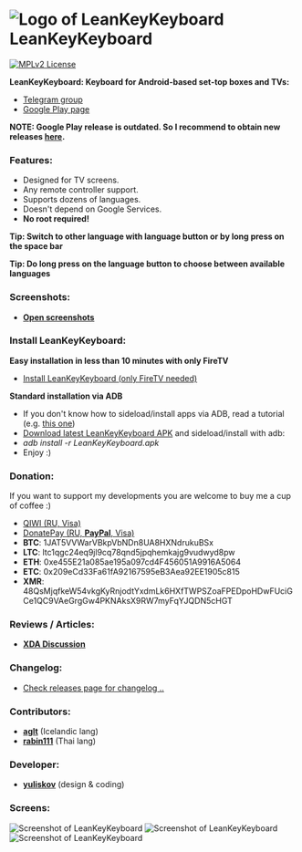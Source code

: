![Logo of LeanKeyKeyboard](img/leankeykeyboard_logo_small.png "Logo of LeanKeyKeyboard") LeanKeyKeyboard
=========

[![MPLv2 License](http://img.shields.io/badge/license-MPLv2-blue.svg?style=flat-square)](https://www.mozilla.org/MPL/2.0/)

__LeanKeyKeyboard: Keyboard for Android-based set-top boxes and TVs:__

 * <a href="https://t.me/LeanKeyKeyboard">Telegram group</a>
 * <a href="https://play.google.com/store/apps/details?id=org.liskovsoft.androidtv.rukeyboard" target="_blank">Google Play page</a>

__NOTE: Google Play release is outdated. So I recommend to obtain new releases [here](https://github.com/yuliskov/LeanKeyKeyboard/releases).__

### Features:
 * Designed for TV screens.
 * Any remote controller support.
 * Supports dozens of languages.
 * Doesn't depend on Google Services.
 * __No root required!__

__Tip: Switch to other language with language button or by long press on the space bar__

__Tip: Do long press on the language button to choose between available languages__

### Screenshots:
 * __[Open screenshots](#screens)__

### Install LeanKeyKeyboard:
__Easy installation in less than 10 minutes with only FireTV__
 * <a href="https://github.com/yuliskov/LeanKeyKeyboard/wiki/How-to-Install-LeanKeyKeyboard-on-FireTV">Install LeanKeyKeyboard (only FireTV needed)</a>

__Standard installation via ADB__
 * If you don't know how to sideload/install apps via ADB, read a tutorial (e.g. <a href="http://kodi.wiki/view/HOW-TO:Install_Kodi_on_Fire_TV" target="_blank">this one</a>)
 * <a href="https://github.com/yuliskov/LeanKeyKeyboard/releases" target="_blank">Download latest LeanKeyKeyboard APK</a> and sideload/install with adb: 
 * *adb install -r LeanKeyKeyboard.apk*
 * Enjoy :)

### Donation:
If you want to support my developments you are welcome to buy me a cup of coffee :)
 <!-- * [Patreon (**PayPal**)](https://www.patreon.com/smarttube)   -->
 * [QIWI (RU, Visa)](https://qiwi.com/n/GUESS025)  
 * [DonatePay (RU, **PayPal**, Visa)](https://new.donatepay.ru/@459197)  
 * **BTC**: 1JAT5VVWarVBkpVbNDn8UA8HXNdrukuBSx  
 * **LTC**: ltc1qgc24eq9jl9cq78qnd5jpqhemkajg9vudwyd8pw  
 * **ETH**: 0xe455E21a085ae195a097cd4F456051A9916A5064  
 * **ETC**: 0x209eCd33Fa61fA92167595eB3Aea92EE1905c815  
 * **XMR**: 48QsMjqfkeW54vkgKyRnjodtYxdmLk6HXfTWPSZoaFPEDpoHDwFUciGCe1QC9VAeGrgGw4PKNAksX9RW7myFqYJQDN5cHGT
 
### Reviews / Articles:
 * [__XDA Discussion__](https://forum.xda-developers.com/fire-tv/general/guide-change-screen-keyboard-to-leankey-t3527675)
 
### Changelog:
 * [Check releases page for changelog ..](https://github.com/yuliskov/LeanKeyKeyboard/releases)

### Contributors:
 * __[aglt](https://github.com/aglt)__ (Icelandic lang)
 * __[rabin111](https://github.com/rabin111)__ (Thai lang)

### Developer:
 * __[yuliskov](https://github.com/yuliskov)__ (design & coding)

### Screens:
![Screenshot of LeanKeyKeyboard](img/leankeykeyboard_screenshot_01.png "Screenshot of LeanKeyKeyboard")
![Screenshot of LeanKeyKeyboard](img/leankeykeyboard_screenshot_02.png "Screenshot of LeanKeyKeyboard")
![Screenshot of LeanKeyKeyboard](img/leankeykeyboard_screenshot_03.png "Screenshot of LeanKeyKeyboard")
